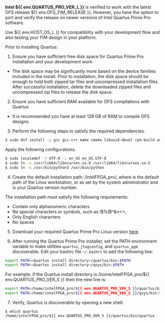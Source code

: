 **Intel ${{ env.QUARTUS_PRO_VER_L }}** is verified to work with the latest OFS release ${{ env.OFS_FIM_RELEASE }}.  However, you have the option to port and verify the release on newer versions of Intel Quartus Prime Pro software.

Use ${{ env.HOST_OS_L }} for compatibility with your development flow and also testing your FIM design in your platform. 

Prior to installing Quartus:

1. Ensure you have sufficient free disk space for Quartus Prime Pro installation and your development work.

  * The disk space may be significantly more based on the device families included in the install. Prior to installation, the disk space should be enough to hold both zipped tar files and uncompressed installation files. After successful installation, delete the downloaded zipped files and uncompressed zip files to release the disk space.

2. Ensure you have sufficient RAM available for OFS compilations with Quartus

  * It is recommended you have at least 128 GB of RAM to compile OFS designs.

3. Perform the following steps to satisfy the required dependencies.

  ```bash
  $ sudo dnf install -y gcc gcc-c++ make cmake libuuid-devel rpm-build autoconf automake bison boost boost-devel libxml2 libxml2-devel make ncurses grub2 bc csh flex glibc-locale-source libnsl ncurses-compat-libs 
  ```

  Apply the following configurations.

  ```bash
  $ sudo localedef -f UTF-8 -i en_US en_US.UTF-8 
  $ sudo ln -s /usr/lib64/libncurses.so.6 /usr/lib64/libncurses.so.5 
  $ sudo ln -s /usr/bin/python3 /usr/bin/python
  ```

4. Create the default installation path: <home directory>/intelFPGA_pro/<version number>, where <home directory> is the default path of the Linux workstation, or as set by the system administrator and <version> is your Quartus version number.

  The installation path must satisfy the following requirements:

  * Contain only alphanumeric characters
  * No special characters or symbols, such as !$%@^&*<>,
  * Only English characters
  * No spaces

5. Download your required Quartus Prime Pro Linux version [here](https://www.intel.com/content/www/us/en/products/details/fpga/development-tools/quartus-prime/resource.html).

6. After running the Quartus Prime Pro installer, set the PATH environment variable to make utilities `quartus`, `jtagconfig`, and `quartus_pgm` discoverable. Edit your bashrc file `~/.bashrc` to add the following line:

  ```bash
  export PATH=<Quartus install directory>/quartus/bin:$PATH
  export PATH=<Quartus install directory>/qsys/bin:$PATH
  ```

  For example, if the Quartus install directory is /home/intelFPGA_pro/${{ env.QUARTUS_PRO_VER_S }} then the new line is:

  ```bash
  export PATH=/home/intelFPGA_pro/${{ env.QUARTUS_PRO_VER_S }}/quartus/bin:$PATH
  export PATH=/home/intelFPGA_pro/${{ env.QUARTUS_PRO_VER_S }}/qsys/bin:$PATH
  ```

7. Verify, Quartus is discoverable by opening a new shell:

  ```
  $ which quartus
  /home/intelFPGA_pro/${{ env.QUARTUS_PRO_VER_S }}/quartus/bin/quartus
  ```


